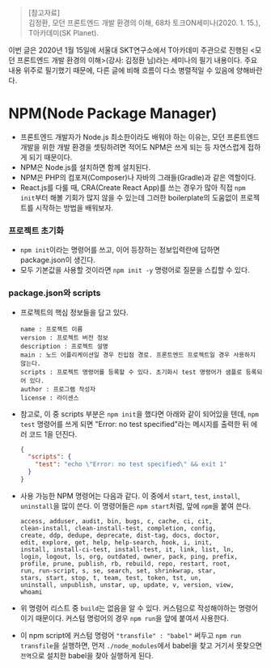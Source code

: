 > [참고자료]  
> 김정환, 모던 프론트엔드 개발 환경의 이해, 68차 토크ON세미나(2020. 1. 15.), T아카데미(SK Planet).  

이번 글은 2020년 1월 15일에 서울대 SKT연구소에서 T아카데미 주관으로 진행된 <모던 프론트엔드 개발 환경의 이해>(강사: 김정환 님)라는 세미나의 필기 내용이다. 주요 내용 위주로 필기했기 때문에, 다른 글에 비해 흐름이 다소 병렬적일 수 있음에 양해바란다. 

# NPM(Node Package Manager)
- 프론트엔드 개발자가 Node.js 최소한이라도 배워야 하는 이유는, 모던 프론트엔드 개발을 위한 개발 환경을 셋팅하려면 적어도 NPM은 쓰게 되는 등 자연스럽게 접하게 되기 때문이다.
- NPM은 Node.js를 설치하면 함께 설치된다.
- NPM은 PHP의 컴포져(Composer)나 자바의 그래들(Gradle)과 같은 역할이다.
- React.js를 다룰 때, CRA(Create React App)를 쓰는 경우가 많아 직접 `npm init`부터 해볼 기회가 많지 않을 수 있는데 그러한 boilerplate의 도움없이 프로젝트를 시작하는 방법을 배워보자.

### 프로젝트 초기화
- `npm init`이라는 명령어를 쓰고, 이어 등장하는 정보입력란에 답하면 package.json이 생긴다.
- 모두 기본값을 사용할 것이라면 `npm init -y` 명령어로 질문을 스킵할 수 있다.

### package.json와 scripts
- 프로젝트의 핵심 정보들을 담고 있다.
  ```
  name : 프로젝트 이름
  version : 프로젝트 버전 정보
  description : 프로젝트 설명
  main : 노드 어플리케이션일 경우 진입점 경로. 프론트엔드 프로젝트일 경우 사용하지 않는다.
  scripts : 프로젝트 명령어를 등록할 수 있다. 초기화시 test 명령어가 샘플로 등록되어 있다.
  author : 프로그램 작성자
  license : 라이센스
  ```

- 참고로, 이 중 scripts 부분은 `npm init`을 했다면 아래와 같이 되어있을 텐데, `npm test` 명령어를 쓰게 되면 "Error: no test specified"라는 메시지를 출력한 뒤 에러 코드 1을 던진다.
  ```json
  {
    "scripts": {
      "test": "echo \"Error: no test specified\" && exit 1"
    }
  }
  ```

- 사용 가능한 NPM 명령어는 다음과 같다. 이 중에서 `start`, `test`, `install`, `uninstall`을 많이 쓴다. 이 명령어들은 `npm start`처럼, 앞에 `npm`을 붙여 쓴다.
  ```
  access, adduser, audit, bin, bugs, c, cache, ci, cit,
  clean-install, clean-install-test, completion, config,
  create, ddp, dedupe, deprecate, dist-tag, docs, doctor,
  edit, explore, get, help, help-search, hook, i, init,
  install, install-ci-test, install-test, it, link, list, ln,
  login, logout, ls, org, outdated, owner, pack, ping, prefix,
  profile, prune, publish, rb, rebuild, repo, restart, root,
  run, run-script, s, se, search, set, shrinkwrap, star,
  stars, start, stop, t, team, test, token, tst, un,
  uninstall, unpublish, unstar, up, update, v, version, view,
  whoami
  ```

- 위 명령어 리스트 중 `build`는 없음을 알 수 있다. 커스텀으로 작성해야하는 명령어이기 때문이다. 커스텀 명렁어의 경우 `npm run`을 앞에 붙여서 사용한다.

- 이 npm script에 커스텀 명령어 `"transfile" : "babel"` 써두고 `npm run transfile`을 실행하면, 먼저 `./node_modules`에서 babel을 찾고
거기서 못찾으면 `전역`으로 설치한 babel을 찾아 실행하게 된다.